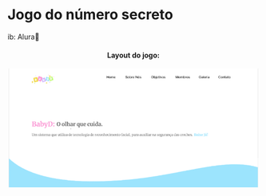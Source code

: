 # Jogo do número secreto
ib: Alura💙

<div align="center">
<h4>Layout do jogo:</h4>
  <img width="500" src="https://github.com/marisouza31/BabyD/blob/main/README/home.png"><br>
</div>
